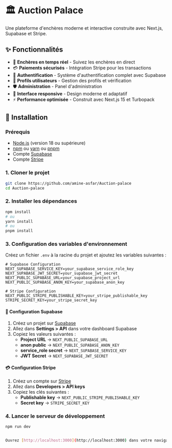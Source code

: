 # 🏛️ Auction Palace

Une plateforme d'enchères moderne et interactive construite avec Next.js, Supabase et Stripe.

## ✨ Fonctionnalités

- 🎯 **Enchères en temps réel** - Suivez les enchères en direct
- 💳 **Paiements sécurisés** - Intégration Stripe pour les transactions
- 🔐 **Authentification** - Système d'authentification complet avec Supabase
- 👤 **Profils utilisateurs** - Gestion des profils et vérification
- 🛡️ **Administration** - Panel d'administration
- 📱 **Interface responsive** - Design moderne et adaptatif
- ⚡ **Performance optimisée** - Construit avec Next.js 15 et Turbopack

## 🚀 Installation

### Prérequis

- [Node.js](https://nodejs.org/) (version 18 ou supérieure)
- [npm](https://www.npmjs.com/) ou [yarn](https://yarnpkg.com/) ou [pnpm](https://pnpm.io/)
- Compte [Supabase](https://supabase.com/)
- Compte [Stripe](https://stripe.com/)

### 1. Cloner le projet

```bash
git clone https://github.com/amine-asfar/Auction-palace
cd Auction-palace
```

### 2. Installer les dépendances

```bash
npm install
# ou
yarn install
# ou
pnpm install
```

### 3. Configuration des variables d'environnement

Créez un fichier `.env` à la racine du projet et ajoutez les variables suivantes :

```env
# Supabase Configuration
NEXT_SUPABASE_SERVICE_KEY=your_supabase_service_role_key
NEXT_SUPABASE_JWT_SECRET=your_supabase_jwt_secret
NEXT_PUBLIC_SUPABASE_URL=your_supabase_project_url
NEXT_PUBLIC_SUPABASE_ANON_KEY=your_supabase_anon_key

# Stripe Configuration
NEXT_PUBLIC_STRIPE_PUBLISHABLE_KEY=your_stripe_publishable_key
STRIPE_SECRET_KEY=your_stripe_secret_key
```

#### 🔧 Configuration Supabase

1. Créez un projet sur [Supabase](https://supabase.com/)
2. Allez dans **Settings > API** dans votre dashboard Supabase
3. Copiez les valeurs suivantes :
   - **Project URL** → `NEXT_PUBLIC_SUPABASE_URL`
   - **anon public** → `NEXT_PUBLIC_SUPABASE_ANON_KEY`
   - **service_role secret** → `NEXT_SUPABASE_SERVICE_KEY`
   - **JWT Secret** → `NEXT_SUPABASE_JWT_SECRET`

#### 💳 Configuration Stripe

1. Créez un compte sur [Stripe](https://stripe.com/)
2. Allez dans **Developers > API keys**
3. Copiez les clés suivantes :
   - **Publishable key** → `NEXT_PUBLIC_STRIPE_PUBLISHABLE_KEY`
   - **Secret key** → `STRIPE_SECRET_KEY`

### 4. Lancer le serveur de développement

```bash
npm run dev


Ouvrez [http://localhost:3000](http://localhost:3000) dans votre navigateur pour voir l'application.
